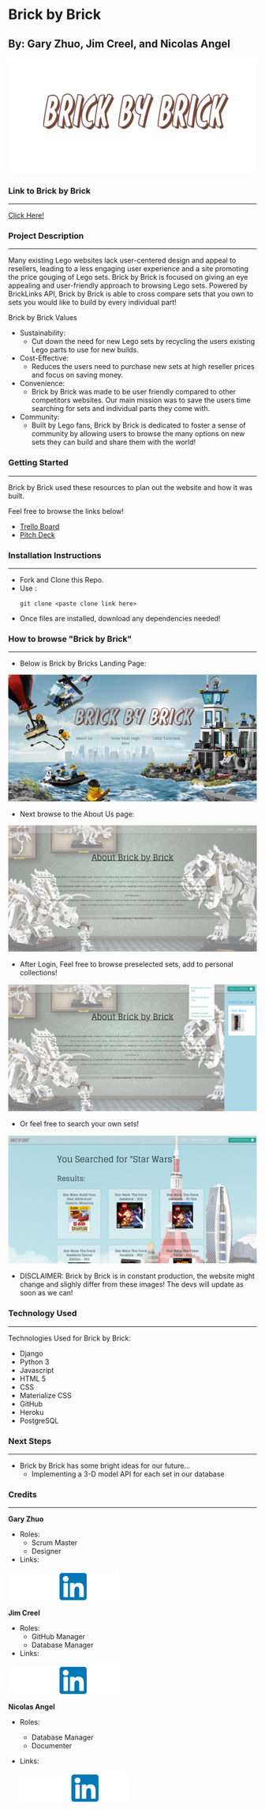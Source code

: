 # Brick by Brick

## By: Gary Zhuo, Jim Creel, and Nicolas Angel

<p align="center"><img src="./README-Pictures/BrickByBrickLogo.png" /></p>

### Link to Brick by Brick

---

[Click Here!](https://brickbybrick.herokuapp.com/)

### Project Description

---

Many existing Lego websites lack user-centered design and appeal to resellers, leading to a less engaging user experience and a site promoting the price gouging of Lego sets. Brick by Brick is focused on giving an eye appealing and user-friendly approach to browsing Lego sets. Powered by BrickLinks API, Brick by Brick is able to cross compare sets that you own to sets you would like to build by every individual part!

Brick by Brick Values

* Sustainability:
  * Cut down the need for new Lego sets by recycling the users existing Lego parts to use for new builds.
* Cost-Effective:
  * Reduces the users need to purchase new sets at high reseller prices and focus on saving money.
* Convenience:
  * Brick by Brick was made to be user friendly compared to other competitors websites. Our main mission was to save the users time searching for sets and individual parts they come with.
* Community:
  * Built by Lego fans, Brick by Brick is dedicated to foster a sense of community by allowing users to browse the many options on new sets they can build and share them with the world!

### Getting Started

---

Brick by Brick used these resources to plan out the website and how it was built.

Feel free to browse the links below!

* [Trello Board](https://trello.com/b/LbKtyQYe/brick-by-brick-unit-3-project)
* [Pitch Deck](https://docs.google.com/presentation/d/13AaIUvx5hBIPDS11o4axd45i4k2cGlKIWQkJf3aqpf4/edit#slide=id.g2264f569ebc_0_1219)

### Installation Instructions

---

* Fork and Clone this Repo.
* Use :
  ```
  git clone <paste clone link here>
  ```
* Once files are installed, download any dependencies needed!

### How to browse "Brick by Brick"

---

* Below is Brick by Bricks Landing Page:

<p align="center"><img src="./README-Pictures/Brick-by-Brick-HomePage.png" /></p>

* Next browse to the About Us page:

<p align="center"><img src="./README-Pictures/Brick-by-Brick-AboutNTLGIN.png" /></p>

* After Login, Feel free to browse preselected sets, add to personal collections!

<p align="center"><img src="./README-Pictures/Brick-by-Brick-AboutLGIN.png" /></p>

* Or feel free to search your own sets!

<p align="center"><img src="./README-Pictures/Brick-by-Brick-Search.png" /></p>

* DISCLAIMER: Brick by Brick is in constant production, the website might change and slighly differ from these images! The devs will update as soon as we can!

### Technology Used

---

Technologies Used for Brick by Brick:

* Django
* Python 3
* Javascript
* HTML 5
* CSS
* Materialize CSS
* GitHub
* Heroku
* PostgreSQL

### Next Steps

---

* Brick by Brick has some bright ideas for our future...
  * Implementing a 3-D model API for each set in our database

### Credits

---

**Gary Zhuo**

* Roles:
  * Scrum Master
  * Designer
* Links:

<p align="left">
	<a target="_blank" rel="noopener noreferrer" href="https://github.com/garyzhuo"><img src="./README-Pictures/GitHub-logo-white.png" width="100" height="auto"/></a> 
	<a target="_blank" rel="noopener noreferrer" href="https://www.linkedin.com/in/garyzhuo/"><img src="./README-Pictures/linkedin.png" width="55" height="auto"/></a> 
	<a target="_blank" rel="noopener noreferrer" href="http://www.garyzhuo.com/"><img src="./README-Pictures/website-white.png" width="60" height="auto"/></a> 
</p>

**Jim Creel**

* Roles:
  * GitHub Manager
  * Database Manager
* Links:

<p align="left">
	<a target="_blank" rel="noopener noreferrer" href="https://github.com/jimcreel"><img src="./README-Pictures/GitHub-logo-white.png" width="100" height="auto"/></a> 
	<a target="_blank" rel="noopener noreferrer" href="https://www.linkedin.com/in/jim-creel/"><img src="./README-Pictures/linkedin.png" width="55" height="auto"/></a> 
	<a href=""><img src="./README-Pictures/website-white.png" width="60" height="auto"/></a> 
</p>

**Nicolas Angel**

* Roles:

  * Database Manager
  * Documenter
* Links:

  <p align="left">
  	<a target="_blank" rel="noopener noreferrer" href="https://github.com/nangel42"><img src="./README-Pictures/GitHub-logo-white.png" width="100" height="auto"/></a> 
  	<a target="_blank" rel="noopener noreferrer" href="https://www.linkedin.com/in/nicolasangel/"><img src="./README-Pictures/linkedin.png" width="55" height="auto"/></a> 
  	<a target="_blank" rel="noopener noreferrer" href="https://nangel42.github.io/Nicolas-Angel-Portfolio/"><img src="./README-Pictures/website-white.png" width="60" height="auto"/></a> 
  </p>
